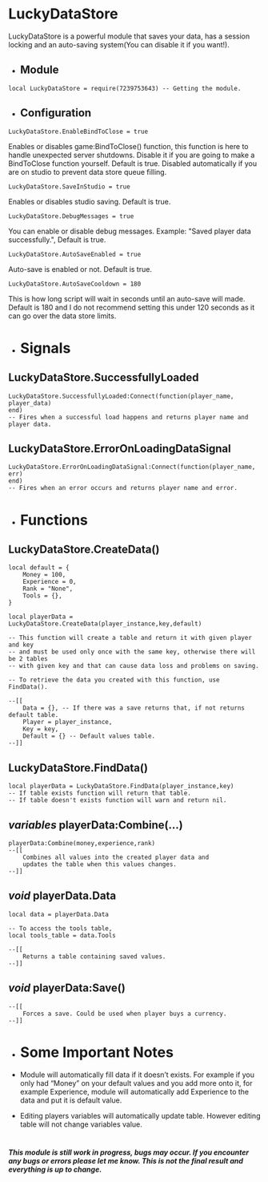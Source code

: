 # LuckyDataStore

LuckyDataStore is a powerful module that saves your data, has a session locking and an auto-saving system(You can disable it if you want!).

- ## Module
```
local LuckyDataStore = require(7239753643) -- Getting the module.
```
- ## Configuration
```
LuckyDataStore.EnableBindToClose = true
```
Enables or disables game:BindToClose() function, this function is here to handle unexpected server shutdowns. Disable it if you are going to make a BindToClose function yourself. Default is true. Disabled automatically if you are on studio to prevent data store queue filling.
```
LuckyDataStore.SaveInStudio = true
```
Enables or disables studio saving. Default is true.

```
LuckyDataStore.DebugMessages = true
```

You can enable or disable debug messages. Example: "Saved player data successfully.", Default is true.
```
LuckyDataStore.AutoSaveEnabled = true
```
 Auto-save is enabled or not. Default is true.
```
LuckyDataStore.AutoSaveCooldown = 180 
```
This is how long script will wait in seconds until an auto-save will made. Default is 180 and I do not recommend setting this under 120 seconds as it can go over the data store limits.

- # Signals

## LuckyDataStore.SuccessfullyLoaded
```
LuckyDataStore.SuccessfullyLoaded:Connect(function(player_name, player_data)
end)
-- Fires when a successful load happens and returns player name and player data.
```
## LuckyDataStore.ErrorOnLoadingDataSignal
```
LuckyDataStore.ErrorOnLoadingDataSignal:Connect(function(player_name, err)
end)
-- Fires when an error occurs and returns player name and error.
```

- # Functions

## LuckyDataStore.CreateData()

```
local default = {
	Money = 100,
	Experience = 0,
	Rank = "None",
    Tools = {},
}

local playerData = LuckyDataStore.CreateData(player_instance,key,default)

-- This function will create a table and return it with given player and key
-- and must be used only once with the same key, otherwise there will be 2 tables
-- with given key and that can cause data loss and problems on saving.

-- To retrieve the data you created with this function, use FindData().

--[[
    Data = {}, -- If there was a save returns that, if not returns default table.
    Player = player_instance,
    Key = key,
    Default = {} -- Default values table.
--]]
```
## LuckyDataStore.FindData()
```
local playerData = LuckyDataStore.FindData(player_instance,key)
-- If table exists function will return that table.
-- If table doesn't exists function will warn and return nil.
```
## *variables* playerData:Combine(...)
```
playerData:Combine(money,experience,rank)
--[[
    Combines all values into the created player data and 
    updates the table when this values changes.
--]]
```
## *void* playerData.Data
```
local data = playerData.Data

-- To access the tools table,
local tools_table = data.Tools

--[[
    Returns a table containing saved values.
--]]
```
## *void* playerData:Save()
```
--[[
    Forces a save. Could be used when player buys a currency.
--]]
```
- # Some Important Notes

- Module will automatically fill data if it doesn’t exists. For example if you only had “Money” on your default values and you add more onto it, for example Experience, module will automatically add Experience to the data and put it is default value.

- Editing players variables will automatically update table. However editing table will not change variables value.
#
***This module is still work in progress, bugs may occur. If you encounter any bugs or errors please let me know. This is not the final result and everything is up to change.***
